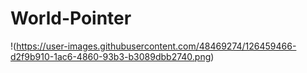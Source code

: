 # World-Pointer
!(https://user-images.githubusercontent.com/48469274/126459466-d2f9b910-1ac6-4860-93b3-b3089dbb2740.png)
